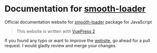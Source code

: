 # Documentation for [smooth-loader](https://github.com/SerhiiCho/smooth-loader)

Official documentation website for [smooth-loader](https://github.com/SerhiiCho/smooth-loader) package for JavaScript

> This website is written with [VuePress 2](https://v2.vuepress.vuejs.org/)

If you found any typo or want to improve the [website](https://serhiicho.github.io/smooth-loader-docs), go ahead for a pull request. I would gladly review and merge your changes.